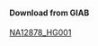 #### Download from GIAB

[NA12878_HG001](https://ftp-trace.ncbi.nlm.nih.gov/giab/ftp/release/NA12878_HG001/latest/GRCh38/HG001_GRCh38_GIAB_highconf_CG-IllFB-IllGATKHC-Ion-10X-SOLID_CHROM1-X_v.3.3.2_highconf_PGandRTGphasetransfer.vcf.gz)
